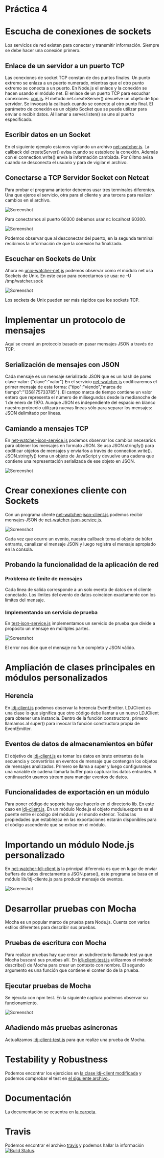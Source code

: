 # Práctica 4
# Escucha de conexiones de sockets
Los servicios de red existen para conectar y transmitir información. Siempre se debe hacer una conexión primero.

## Enlace de un servidor a un puerto TCP
Las conexiones de socket TCP constan de dos puntos finales. Un punto extremo se enlaza a un puerto numerado, mientras que el otro punto extremo se conecta a un puerto.
En Node.js el enlace y la conexión se hacen usando el módulo net.
El enlace de un puerto TCP para escuchar conexiones: [con.js](../master/con.js).
El método net.createServer() devuelve un objeto de tipo servidor. Se invocará la callback cuando se conecte al otro punto final.
El parámetro de conexión es un objeto Socket que se puede utilizar para enviar o recibir datos.
Al llamar a server.listen() se une al puerto especificado.

## Escribir datos en un Socket
En el siguiente ejemplo estamos vigilando un archivo [net-watcher.js](../master/net-watcher.js).
La callback del createServer() avisa cuando se establece la conexión. Además con el connection.write() envía la información cambiada. Por úlitmo avisa cuando se desconecta el usuario y para de vigilar el archivo.

## Conectarse a TCP Servidor Socket con Netcat
Para probar el programa anterior debemos usar tres terminales diferentes. Una que ejerce el servicio, otra para el cliente y una tercera para realizar cambios en el archivo.

![Screenshot](capturas/1.png)

Para conectarnos al puerto 60300 debemos usar nc localhost 60300.

![Screenshot](capturas/2.png)

Podemos observar que al desconectar del puerto, en la segunda terminal recibimos la información de que la conexión ha finalizado.

## Escuchar en Sockets de Unix
Ahora en [unix-watcher-net.js](../master/unix-watcher-net.js) podemos observar como el módulo net usa Sockets de Unix.
En este caso para conectarnos se usa:  nc -U /tmp/watcher.sock

![Screenshot](capturas/3.png)

Los sockets de Unix pueden ser más rápidos que los sockets TCP.


# Implementar un protocolo de mensajes
Aquí se creará un protocolo basado en pasar mensajes JSON a través de TCP.

## Serialización de mensajes con JSON
Cada mensaje es un mensaje serializado JSON que es un hash de pares clave-valor: {"clave":"valor"}
En el servicio [net-watcher.js](../master/net-watcher.js) codificaremos el primer mensaje de esta forma: {"tipo":"viendo","marca de tiempo":"1358175733785"}. El campo marca de tiempo contiene un valor entero que representa el número de milisegundos desde la medianoche de 1 de enero de 1970.
Aunque JSON es independiente del espacio en blanco nuestro protocolo utilizará nuevas líneas sólo para separar los mensajes: JSON delimitado por líneas.

## Camiando a mensajes TCP
En [net-watcher-json-service.js](../master/net-watcher-json-service.js) podemos observar los cambios necesarios para obtener los mensajes en formato JSON.
Se usa JSON.stringfy() para codificar objetos de mensajes y enviarlos a través de connection.write().
JSON.stringfy() toma un objeto de JavaScript y devuelve una cadena que contiene una representación serializada de ese objeto en JSON.

![Screenshot](capturas/4.png)


# Crear conexiones cliente con Sockets
Con un programa cliente [net-watcher-json-client.js](../master/net-watcher-json-client.js) podemos recibir mensajes JSON de [net-watcher-json-service.js](../master/net-watcher-json-service.js).

![Screenshot](capturas/5.png)

Cada vez que ocurre un evento, nuestra callback toma el objeto de búfer entrante, canalizar el mensaje JSON y luego registra el mensaje apropiado en la consola.


## Probando la funcionalidad de la aplicación de red
### Problema de límite de mensajes
Cada línea de salida corresponde a un solo evento de datos en el cliente conectado. Los límites del evento de datos coinciden exactamente con los límites del mensaje.


### Implementando un servicio de prueba
En [test-json-service.js](../master/test-json-service.js) implementamos un servicio de prueba que divide a propósito un mensaje en múlitples partes.

![Screenshot](capturas/6.png)

El error nos dice que el mensaje no fue completo y JSON válido.


# Ampliación de clases principales en módulos personalizados
## Herencia
En [ldj-client.js](../master/ldj-client.js) podemos observar la herencia EventEmitter.
LDJClient es una clase lo que significa que otro código debe llamar a un nuevo LDJClient para obtener una instancia.
Dentro de la función constructora, primero llamamos al super() para invocar la función constructora propia de EventEmitter.

## Eventos de datos de almacenamientos en búfer
El objetivo de [ldj-client.js](../master/ldj-client.js) es tomar los datos en bruto entrantes de la secuencia y convertirlos en eventos de mensaje que contengan los objetos de mensajes analizados.
Primero se llama a super y luego configuramos una variable de cadena llamarla buffer para capturar los datos entrantes. A continuación usamos stream para manejar eventos de datos.

## Funcionalidades de exportación en un módulo
Para poner código de soporte hay que hacerlo en el directorio lib.
En este caso en [ldj-client.js](../master/lib/ldj-client.js).
En un módulo Node.js el objeto module.exports es el puente entre el código del módulo y el mundo exterior.
Todas las propiedades que establezca en las exportaciones estarán disponibles para el código ascendente que se extrae en el módulo.


# Importando un módulo Node.js personalizado
En [net-watcher-ldj-client.js](../master/net-watcher-ldj-client.js) la principal diferencia es que en lugar de enviar buffers de datos directamente a JSON.parse(), este programa se basa en el módulo lib/ldj-cliente.js para producir mensaje de eventos.

![Screenshot](capturas/7.png)


# Desarrollar pruebas con Mocha
Mocha es un popular marco de prueba para Node.js. Cuenta con varios estilos diferentes para describir sus pruebas.

## Pruebas de escritura con Mocha
Para realizar pruebas hay que crear un subdirectorio llamado test ya que Mocha buscará sus pruebas allí.
En [ldj-client-test.js](../master/test/lib/ldj-client-test.js) utilizamos el método describe() de Mocha para crear un contexto con nombre. El segundo argumento es una función que contiene el contenido de la prueba.

## Ejecutar pruebas de Mocha
Se ejecuta con npm test. En la siguiente captura podemos observar su funcionamiento.

![Screenshot](capturas/8.png)

## Añadiendo más pruebas asíncronas
Actualizamos [ldj-client-test.js](../master/test/lib/ldj-client-test.js) para que realize una prueba de Mocha.


# Testability y Robustness
Podemos encontrar los ejercicios en [la clase ldj-client modificada](../master/test/lib/ejercicio.js) y podemos comprobar el test en [el siguiente archivo.](../master/test/lib/ejercicio.js). 

# Documentación
La documentación se ecuentra en [la carpeta](../master/out/).

# Travis 
Podemos encontrar el archivo [travis](../master/.travis.yml) y podemos hallar la información [![Build Status](https://travis-ci.org/ULL-ESIT-DSI-1819/p4-t2-networking-alu0101049687.svg?branch=master)](https://travis-ci.org/ULL-ESIT-DSI-1819/p4-t2-networking-alu0101049687).



